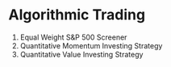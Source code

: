 # Algorithmic Trading

1. Equal Weight S&P 500 Screener
2. Quantitative Momentum Investing Strategy
3. Quantitative Value Investing Strategy
